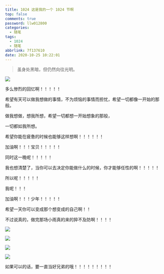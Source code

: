 ```yaml
---
title: 1024 这是我的一个 1024 节啊
top: false
comments: true
password: llw012800
categories:
  - 随笔
tags:
  - 1024
  - 随笔
abbrlink: 7f137610
date: 2020-10-25 10:22:01
---
```


> 虽身处黑暗，但仍然向往光明。

<!--more--->

![](http://photo.jomeswang.top/20201025103832.png)



多么惨烈的回忆啊！！！！！

希望有天可以做我想做的事情，不为烦恼的事情而担忧，希望一切都像一开始的那般。

做我想做，想我所想，希望一切都想一开始想象的那般，

一切都如我所想。

希望你能在疲惫的时候也能够这样想啊！！！！！！

加油啊！！！宝贝！！！！！





同时这一晚呢！！！！！

我也想清楚了，当你可以去决定你能做什么的时候，你才能够任性的啊！！！！！



所以呢！！！！！

我呢！！！

加油啊！！！少年！！！！！

希望一天你可以变成那个想变成的自己啊！！



不过说真的，做完那场小雨真的来的猝不及防啊！！！！

![](http://photo.jomeswang.top/20201025104835.jpg)



![](http://photo.jomeswang.top/20201025104850.jpg)



![](http://photo.jomeswang.top/20201025104909.jpg)



![](http://photo.jomeswang.top/20201025105116.jpg)



如果可以的话，要一直当好兄弟的哦！！！！！！！！！



